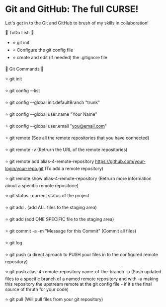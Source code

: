 # Git and GitHub: The full CURSE!

Let's get in to the Git and GitHub to brush of my skills in collaboration!

:construction_worker: ToDo List: :running:

- ⭐ git init
- ⭐ Configure the git config file
- ⭐ create and edit (if needed) the .gitignore file


:star2: Git Commands :star2:

:star: git init

:star: git config --list

:star: git config --global init.defaultBranch "trunk"

:star: git config --global user.name "Your Name"

:star: git config --global user.email "you@email.com"

:star: git remote (See all the remote repositories that you have connected)

:star: git remote -v (Retrurn the URL of the remote repositories)

:star: git remote add alias-4-remote-repository https://github.com/your-login/your-repo.git (To add a remote repository)

:star: git remote show alias-4-remote-repository (Retrurn more information about a specific remote repositorie)

:star: git status : current status of the project

:star: git add . (add ALL files to the staging area)

:star: git add <filename> (add ONE SPECIFIC file to the staging area)

:star: git commit -a -m "Message for this Commit" (Commit all files)

:star: git log

:star: git push (a direct aproach to PUSH your files in to the configured remote repository)

:star: git push alias-4-remote-repository name-of-the-branch -u (Push updated files to a specific branch of a named remote repository and with -u making this repository the upstream remote at the git config file - if it's the final source of thruth for your code)

:star: git pull (Will pull files from your git repository)